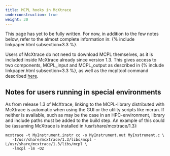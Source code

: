```yaml
---
title: MCPL hooks in McXtrace
underconstruction: true
weight: 30
---
```


This page has yet to be fully written. For now, in addition to the few notes
below, refer to the almost complete information in: {% include linkpaper.html
subsection=3.3 %}.

Users of McXtrace do not need to download MCPL themselves, as it is included
inside McXtrace already since version 1.3. This gives access to two components,
MCPL_input and MCPL_output as described in {% include linkpaper.html
subsection=3.3 %}, as well as the mcpltool command described
[here](LOCAL:usage_cmdline).

## Notes for users running in special environments

As from release 1.3 of McXtrace, linking to the MCPL-library
distributed with McXtrace is automatic when using the GUI or the utility
scripts like mcrun. If neither is available, such as may be the case in an HPC-environment,
library and include paths must be added to the build step. An example of this
could be (assuming McXtrace is installed in /usr/share/mcxtrace/1.3):

```shell
mcxtrace -t MyInstrument.instr cc -o MyInstrument.out MyInstrument.c \
   -I/usr/share/mcxtrace/1.3/libs/mcpl -L/usr/share/mcxtrace/1.3/libs/mcpl \
   -lmcpl -lm -O2
```

